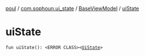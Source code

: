 [poul](../../index.md) / [com.sophoun.ui_state](../index.md) / [BaseViewModel](index.md) / [uiState](./ui-state.md)

# uiState

`fun uiState(): <ERROR CLASS><`[`UiState`](../../com.sophoun.ui_state.state/-ui-state/index.md)`>`